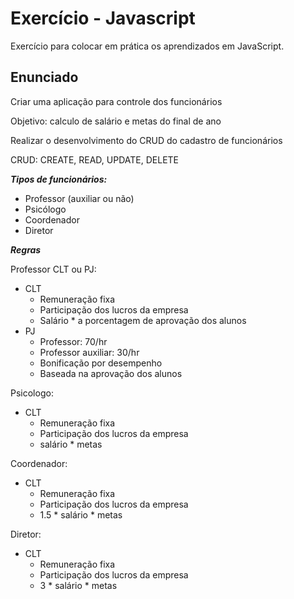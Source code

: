 # Exercício - Javascript
Exercício para colocar em prática os aprendizados em JavaScript.
 
## Enunciado
Criar uma aplicação para controle dos funcionários

Objetivo: calculo de salário e metas do final de ano

Realizar o desenvolvimento do CRUD do cadastro de funcionários

CRUD: CREATE, READ, UPDATE, DELETE

***Tipos de funcionários:***

- Professor (auxiliar ou não)
- Psicólogo
- Coordenador
- Diretor

***Regras***

Professor CLT ou PJ:  
- CLT
  - Remuneração fixa
  - Participação dos lucros da empresa
  - Salário * a porcentagem de aprovação dos alunos
- PJ
  - Professor: 70/hr
  - Professor auxiliar: 30/hr
  - Bonificação por desempenho
  - Baseada na aprovação dos alunos

Psicologo:  
- CLT
  - Remuneração fixa
  - Participação dos lucros da empresa
  - salário * metas

Coordenador:  
- CLT
  - Remuneração fixa
  - Participação dos lucros da empresa
  - 1.5 * salário * metas

Diretor:  
- CLT
  - Remuneração fixa
  - Participação dos lucros da empresa
  - 3 * salário * metas